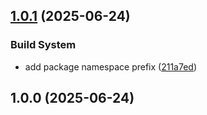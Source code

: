 ## [1.0.1](https://github.com/jee-r/directus-extension-crypto/compare/v1.0.0...v1.0.1) (2025-06-24)

### Build System

* add package namespace prefix ([211a7ed](https://github.com/jee-r/directus-extension-crypto/commit/211a7edf7f16da27997099155339f59e768afad1))
## 1.0.0 (2025-06-24)
